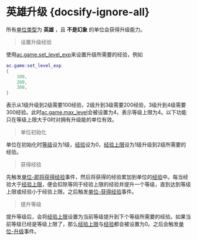 # 英雄升级 {docsify-ignore-all} 

所有[单位类型]为 **英雄** ，且 **不是幻象** 的单位会获得升级能力。

> 设置升级经验

使用[ac.game.set_level_exp]来设置升级所需要的经验，例如

```lua
ac.game:set_level_exp
{
    100,
    200,
    300,
}
```

表示从1级升级到2级需要100经验，2级升到3级需要200经验，3级升到4级需要300经验。此时[ac.game.max_level]会被设置为4，表示等级上限为4。以下功能只在等级上限大于0时对拥有升级能的单位有效。

> 单位初始化

单位在初始化时[等级]设为1级，[经验]设为0，[经验上限]设为1级升级到2级所需要的经验。

> 获得经验

先触发[单位-即将获得经验]事件，然后将获得的经验累加到单位的[经验]中。每当经验大于[经验上限]，便会扣除等同于经验上限的经验并提升一个等级，直到达到等级上限或经验小于经验上限。之后触发[单位-获得经验]事件。

> 提升等级

提升等级后，会将[经验上限]设置为当前等级提升到下个等级所需要的经验。如果当前等级已经是等级上限了，那么[经验上限]与[经验]都会被设置为0。之后会触发[单位-升级]事件。

[等级]: /ac/unit/attribute?id=等级
[经验]: /ac/unit/attribute?id=经验
[经验上限]: /ac/unit/attribute?id=经验上限
[单位类型]: /ac/unit/单位类型
[ac.game.set_level_exp]: /ac/api/game?id=set_level_exp
[ac.game.max_level]: /ac/api/game?id=max_level

[单位-即将获得经验]: 404
[单位-获得经验]: 404
[单位-升级]: 404
